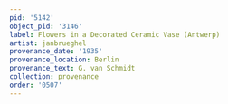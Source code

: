 ```yaml
---
pid: '5142'
object_pid: '3146'
label: Flowers in a Decorated Ceramic Vase (Antwerp)
artist: janbrueghel
provenance_date: '1935'
provenance_location: Berlin
provenance_text: G. van Schmidt
collection: provenance
order: '0507'
---
```

